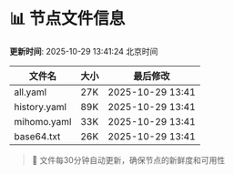 # 📊 节点文件信息

**更新时间**: 2025-10-29 13:41:24 北京时间

| 文件名 | 大小 | 最后修改 |
|--------|------|----------|
| all.yaml | 27K | 2025-10-29 13:41 |
| history.yaml | 89K | 2025-10-29 13:41 |
| mihomo.yaml | 33K | 2025-10-29 13:41 |
| base64.txt | 26K | 2025-10-29 13:41 |

> 🔄 文件每30分钟自动更新，确保节点的新鲜度和可用性
